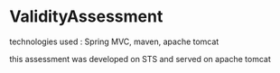 # ValidityAssessment

technologies used : Spring MVC, maven, apache tomcat

this assessment was developed on STS and served on apache tomcat